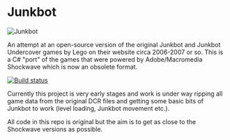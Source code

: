 # Junkbot

![Junkbot](https://i.imgur.com/DmFxRYR.png)

An attempt at an open-source version of the original Junkbot and Junkbot Undercover games by Lego on their website circa 2006-2007 or so. This is a C# "port" of the games that were powered by Adobe/Macromedia Shockwave which is now an obsolete format.

[![Build status](https://ci.appveyor.com/api/projects/status/mlu59f07ud3p2g4e?svg=true)](https://ci.appveyor.com/project/RoryFewell/junkbot)

Currently this project is very early stages and work is under way ripping all game data from the original DCR files and getting some basic bits of Junkbot to work (level loading, Junkbot movement etc.).

All code in this repo is original but the aim is to get as close to the Shockwave versions as possible.